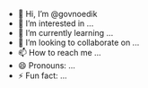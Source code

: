 - 👋 Hi, I’m @govnoedik
- 👀 I’m interested in ...
- 🌱 I’m currently learning ...
- 💞️ I’m looking to collaborate on ...
- 📫 How to reach me ...
- 😄 Pronouns: ...
- ⚡ Fun fact: ...

<!---
govnoedik/govnoedik is a ✨ special ✨ repository because its `README.md` (this file) appears on your GitHub profile.
You can click the Preview link to take a look at your changes.
--->

